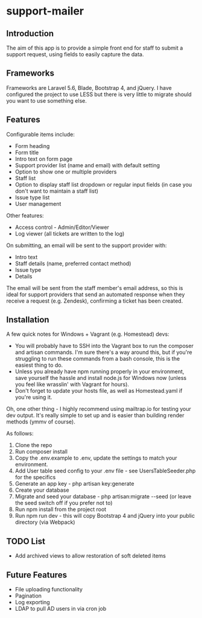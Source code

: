 # support-mailer

## Introduction
The aim of this app is to provide a simple front end for staff to submit a support request, using fields to easily capture the data.

## Frameworks
Frameworks are Laravel 5.6, Blade, Bootstrap 4, and jQuery. I have configured the project to use LESS but there is very little to migrate should you want to use something else.

## Features
Configurable items include:
* Form heading
* Form title
* Intro text on form page
* Support provider list (name and email) with default setting
* Option to show one or multiple providers
* Staff list
* Option to display staff list dropdown or regular input fields (in case you don't want to maintain a staff list)
* Issue type list
* User management

Other features:
* Access control - Admin/Editor/Viewer
* Log viewer (all tickets are written to the log)

On submitting, an email will be sent to the support provider with:
* Intro text
* Staff details (name, preferred contact method)
* Issue type
* Details

The email will be sent from the staff member's email address, so this is ideal for support providers that send an automated response when they receive a request (e.g. Zendesk), confirming a ticket has been created.

## Installation
A few quick notes for Windows + Vagrant (e.g. Homestead) devs:
* You will probably have to SSH into the Vagrant box to run the composer and artisan commands. I'm sure there's a way around this, but if you're struggling to run these commands from a bash console, this is the easiest thing to do.
* Unless you already have npm running properly in your environment, save yourself the hassle and install node.js for Windows now (unless you feel like wrasslin' with Vagrant for hours).
* Don't forget to update your hosts file, as well as Homestead.yaml if you're using it.

Oh, one other thing - I highly recommend using mailtrap.io for testing your dev output. It's really simple to set up and is easier than building render methods (ymmv of course).

As follows:
1. Clone the repo
1. Run composer install
1. Copy the .env.example to .env, update the settings to match your environment.
1. Add User table seed config to your .env file - see UsersTableSeeder.php for the specifics
1. Generate an app key - php artisan key:generate
1. Create your database
1. Migrate and seed your database - php artisan:migrate --seed (or leave the seed switch off if you prefer not to)
1. Run npm install from the project root
1. Run npm run dev - this will copy Bootstrap 4 and jQuery into your public directory (via Webpack)

## TODO List
* Add archived views to allow restoration of soft deleted items

## Future Features
* File uploading functionality
* Pagination
* Log exporting
* LDAP to pull AD users in via cron job
